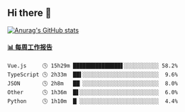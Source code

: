 ## Hi there 👋

[![Anurag's GitHub stats](https://github-readme-stats-orilights.vercel.app/api?username=orilights)](https://github.com/anuraghazra/github-readme-stats)

<!--
**OriLight152/OriLight152** is a ✨ _special_ ✨ repository because its `README.md` (this file) appears on your GitHub profile.

Here are some ideas to get you started:

- 🔭 I’m currently working on ...
- 🌱 I’m currently learning ...
- 👯 I’m looking to collaborate on ...
- 🤔 I’m looking for help with ...
- 💬 Ask me about ...
- 📫 How to reach me: ...
- 😄 Pronouns: ...
- ⚡ Fun fact: ...
-->

<!-- waka-box start -->
#### <a href="https://gist.github.com/92c8d5b388768c10efcba86e82b7c4fb" target="_blank">📊 每周工作报告</a>
```text
Vue.js     🕓 15h29m ███████████████▋░░░░░░░░░░░ 58.2%
TypeScript 🕓 2h33m  ██▌░░░░░░░░░░░░░░░░░░░░░░░░  9.6%
JSON       🕓 2h8m   ██▏░░░░░░░░░░░░░░░░░░░░░░░░  8.0%
Other      🕓 1h36m  █▋░░░░░░░░░░░░░░░░░░░░░░░░░  6.0%
Python     🕓 1h10m  █▏░░░░░░░░░░░░░░░░░░░░░░░░░  4.4%
```
<!-- Powered by https://github.com/journey-ad/waka-box-go . -->
<!-- waka-box end -->
